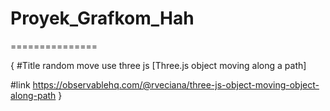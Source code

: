 
# Proyek_Grafkom_Hah
===============

{
#Title random move use three js [Three.js object moving along a path]

#link https://observablehq.com/@rveciana/three-js-object-moving-object-along-path
}

